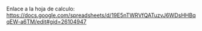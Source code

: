 Enlace a la hoja de calculo: https://docs.google.com/spreadsheets/d/19E5nTWRVfQATuzvJ6WDsHHBqqEW-a6TM/edit#gid=26104947
